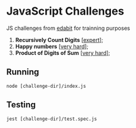 # JavaScript Challenges

JS challenges from [edabit](https://edabit.com/challenges) for trainning purposes

1. **Recursively Count Digits** [[expert](https://edabit.com/challenge/uL2Hi8Aj3FDgW9F7q)];
2. **Happy numbers** [[very hard](https://edabit.com/challenge/EhGY9aaNHiCqqpnL9)];
3. **Product of Digits of Sum** [[very hard](https://edabit.com/challenge/Kzmyf4pLx66ZRsnWk)];

## Running
`node [challenge-dir]/index.js`

## Testing

`jest [challenge-dir]/test.spec.js`
